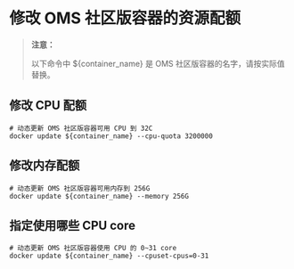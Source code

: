 # 修改 OMS 社区版容器的资源配额

>**注意：**
>
>以下命令中 ${container_name} 是 OMS 社区版容器的名字，请按实际值替换。

## 修改 CPU 配额

```shell
# 动态更新 OMS 社区版容器可用 CPU 到 32C
docker update ${container_name} --cpu-quota 3200000
```

## 修改内存配额

```shell
# 动态更新 OMS 社区版容器可用内存到 256G
docker update ${container_name} --memory 256G
```

## 指定使用哪些 CPU core

```shell
# 动态更新 OMS 社区版容器使用 CPU 的 0~31 core
docker update ${container_name} --cpuset-cpus=0-31
```
